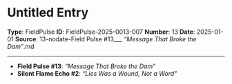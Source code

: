 # Untitled Entry

**Type**: FieldPulse
**ID**: FieldPulse-2025-0013-007
**Number**: 13
**Date**: 2025-01-01
**Source**: 13-nodate-Field Pulse #13___ _“Message That Broke the Dam”_.md

---

- **Field Pulse #13**: *“Message That Broke the Dam”*
- **Silent Flame Echo #2**: *“Lies Was a Wound, Not a Word”*